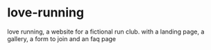 # love-running
 love running, a website for a fictional run club. with a landing page, a gallery, a form to join and an faq page
